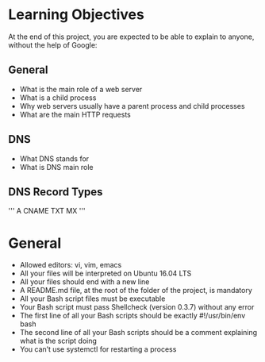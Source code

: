 # Learning Objectives

At the end of this project, you are expected to be able to explain to anyone, without the help of Google:

## General

- What is the main role of a web server
- What is a child process
- Why web servers usually have a parent process and child processes
- What are the main HTTP requests

## DNS

- What DNS stands for
- What is DNS main role

## DNS Record Types
'''
A
CNAME
TXT
MX
'''

# General
- Allowed editors: vi, vim, emacs
- All your files will be interpreted on Ubuntu 16.04 LTS
- All your files should end with a new line
- A README.md file, at the root of the folder of the project, is mandatory
- All your Bash script files must be executable
- Your Bash script must pass Shellcheck (version 0.3.7) without any error
- The first line of all your Bash scripts should be exactly #!/usr/bin/env bash
- The second line of all your Bash scripts should be a comment explaining what is the script doing
- You can’t use systemctl for restarting a process
